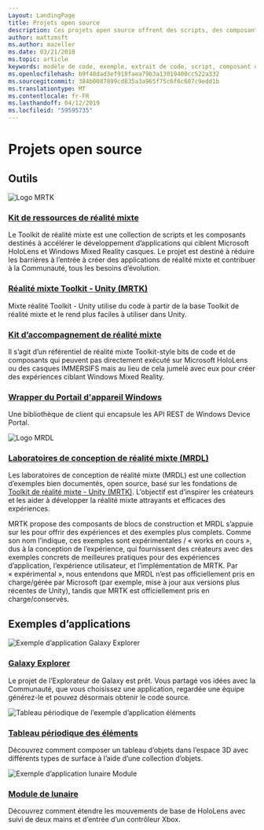 ```yaml
---
Layout: LandingPage
title: Projets open source
description: Ces projets open source offrent des scripts, des composants, des exemples et des exemples de développement de réalité mixte chez Microsoft qui peut aider à accélérer votre développement de réalité mixte.
author: mattzmsft
ms.author: mazeller
ms.date: 03/21/2018
ms.topic: article
keywords: modèle de code, exemple, extrait de code, script, composant open source, projet
ms.openlocfilehash: b9f48dad3ef918faea79b3a13019400cc522a332
ms.sourcegitcommit: 384b0087899cd835a3a965f75c6f6c607c9edd1b
ms.translationtype: MT
ms.contentlocale: fr-FR
ms.lasthandoff: 04/12/2019
ms.locfileid: "59595735"
---
```

# <a name="open-source-projects"></a>Projets open source

## <a name="tools"></a>Outils

![Logo MRTK](images/MRTK_Logo_Rev.png)

### <a name="mixed-reality-toolkithttpsgithubcommicrosoftholotoolkit"></a>[Kit de ressources de réalité mixte](https://github.com/microsoft/HoloToolkit)

Le Toolkit de réalité mixte est une collection de scripts et les composants destinés à accélérer le développement d’applications qui ciblent Microsoft HoloLens et Windows Mixed Reality casques. Le projet est destiné à réduire les barrières à l’entrée à créer des applications de réalité mixte et contribuer à la Communauté, tous les besoins d’évolution. 

### <a name="mixed-reality-toolkit---unity-mrtkhttpsgithubcommicrosoftholotoolkit-unity"></a>[Réalité mixte Toolkit - Unity (MRTK)](https://github.com/microsoft/HoloToolkit-Unity)

Mixte réalité Toolkit - Unity utilise du code à partir de la base Toolkit de réalité mixte et le rend plus faciles à utiliser dans Unity. 

### <a name="mixed-reality-companion-kithttpsgithubcommicrosofthololenscompanionkit"></a>[Kit d’accompagnement de réalité mixte](https://github.com/Microsoft/HoloLensCompanionKit)

Il s’agit d’un référentiel de réalité mixte Toolkit-style bits de code et de composants qui peuvent pas directement exécuté sur Microsoft HoloLens ou des casques IMMERSIFS mais au lieu de cela jumelé avec eux pour créer des expériences ciblant Windows Mixed Reality. 

### <a name="windows-device-portal-wrapperhttpsgithubcommicrosoftwindowsdeviceportalwrapper"></a>[Wrapper du Portail d'appareil Windows](https://github.com/Microsoft/WindowsDevicePortalWrapper)

Une bibliothèque de client qui encapsule les API REST de Windows Device Portal.

![Logo MRDL](images/MRDL_Logo_Rev.png)

### <a name="mixed-reality-design-labs-mrdlhttpsgithubcommicrosoftmrdesignlabsunity"></a>[Laboratoires de conception de réalité mixte (MRDL)](https://github.com/Microsoft/MRDesignLabs_Unity)

Les laboratoires de conception de réalité mixte (MRDL) est une collection d’exemples bien documentés, open source, basé sur les fondations de [Toolkit de réalité mixte - Unity (MRTK)](https://github.com/microsoft/HoloToolkit-Unity). L’objectif est d’inspirer les créateurs et les aider à développer la réalité mixte attrayants et efficaces des expériences.

MRTK propose des composants de blocs de construction et MRDL s’appuie sur les pour offrir des expériences et des exemples plus complets. Comme son nom l’indique, ces exemples sont expérimentales / « works en cours », dus à la conception de l’expérience, qui fournissent des créateurs avec des exemples concrets de meilleures pratiques pour des expériences d’application, l’expérience utilisateur, et l’implémentation de MRTK. Par « expérimental », nous entendons que MRDL n’est pas officiellement pris en charge/gérée par Microsoft (par exemple, mise à jour aux versions plus récentes de Unity), tandis que MRTK est officiellement pris en charge/conservés.


## <a name="sample-apps"></a>Exemples d’applications

![Exemple d’application Galaxy Explorer](images/galaxyexplorer-tile.jpg)
### <a name="galaxy-explorergalaxy-explorermd"></a>[Galaxy Explorer](galaxy-explorer.md)

Le projet de l’Explorateur de Galaxy est prêt. Vous partagé vos idées avec la Communauté, que vous choisissez une application, regardée une équipe générez-le et pouvez désormais obtenir le code source. 

![Tableau périodique de l’exemple d’application éléments](images/periodictableofelementsapp-tile.jpg)
### <a name="periodic-table-of-the-elementsperiodic-table-of-the-elementsmd"></a>[Tableau périodique des éléments](periodic-table-of-the-elements.md)

Découvrez comment composer un tableau d’objets dans l’espace 3D avec différents types de surface à l’aide d’une collection d’objets.

![Exemple d’application lunaire Module](images/lunar-module-tile.png)
### <a name="lunar-modulelunar-modulemd"></a>[Module de lunaire](lunar-module.md)

Découvrez comment étendre les mouvements de base de HoloLens avec suivi de deux mains et d’entrée d’un contrôleur Xbox.




